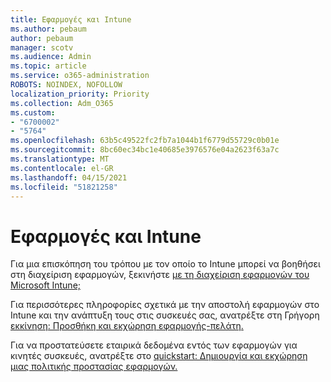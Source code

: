 ```yaml
---
title: Εφαρμογές και Intune
ms.author: pebaum
author: pebaum
manager: scotv
ms.audience: Admin
ms.topic: article
ms.service: o365-administration
ROBOTS: NOINDEX, NOFOLLOW
localization_priority: Priority
ms.collection: Adm_O365
ms.custom:
- "6700002"
- "5764"
ms.openlocfilehash: 63b5c49522fc2fb7a1044b1f6779d55729c0b01e
ms.sourcegitcommit: 8bc60ec34bc1e40685e3976576e04a2623f63a7c
ms.translationtype: MT
ms.contentlocale: el-GR
ms.lasthandoff: 04/15/2021
ms.locfileid: "51821258"
---
```

# <a name="apps-and-intune"></a>Εφαρμογές και Intune

Για μια επισκόπηση του τρόπου με τον οποίο το Intune μπορεί να βοηθήσει στη διαχείριση εφαρμογών, ξεκινήστε [με τη διαχείριση εφαρμογών του Microsoft Intune;](https://docs.microsoft.com/mem/intune/apps/app-management)

Για περισσότερες πληροφορίες σχετικά με την αποστολή εφαρμογών στο Intune και την ανάπτυξη τους στις συσκευές σας, ανατρέξτε στη Γρήγορη [εκκίνηση: Προσθήκη και εκχώρηση εφαρμογής-πελάτη.](https://docs.microsoft.com/mem/intune/apps/quickstart-add-assign-app)

Για να προστατεύσετε εταιρικά δεδομένα εντός των εφαρμογών για κινητές συσκευές, ανατρέξτε στο [quickstart: Δημιουργία και εκχώρηση μιας πολιτικής προστασίας εφαρμογών.](https://docs.microsoft.com/mem/intune/apps/quickstart-create-assign-app-policy)